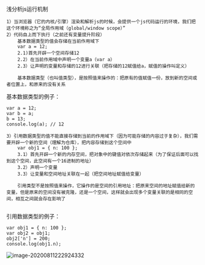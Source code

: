 浅分析js运行机制

```
1）当浏览器（它的内核/引擎）渲染和解析js的时候，会提供一个js代码运行的环境，我们把这个环境称之为“全局作用域（global/window scope）”
2）代码自上而下执行（之前还有变量提升阶段）
	基本数据类型的值会存储在当前作用域下
	var a = 12;
	2.1)首先开辟一个空间存储12
	2.2）在当前作用域中声明一个变量a（var a）
	2.3）让声明的变量和存储的12进行关联（把存储的12赋值给a，赋值的操作叫定义）
	
	基本数据类型（也叫值类型），是按照值来操作的：把原有的值赋值一份，放到新的空间或者位置上，和原来的没有关系
```

基本数据类型的例子：

```
var a = 12;
var b = a;
b = 13;
console.log(a); // 12
```

```
3）引用数据类型的值不能直接存储到当前的作用域下（因为可能存储的内容过于复杂），我们需要开辟一个新的空间（理解为仓库），把内容存储到这个空间中
	var obj1 = { n: 100 };
	3.1）首先开辟一个新的内存空间，把对象中的键值对依次存储起来（为了保证后面可以找到这个空间，此空间有一个16进制的地址）
	3.2）声明一个变量
	3.3）让变量和空间地址关联在一起（把空间地址赋值给变量）
	
	引用类型不是按照值来操作，它操作的是空间的引用地址：把原来空间的地址赋值给新的变量，但是原来的空间没有被克隆，还是一个空间，这样就会出现多个变量关联的是相同的空间，相互之间就会存在影响了
	
```

引用数据类型的例子：

```
var obj1 = { n: 100 };
var obj2 = obj1;
obj2['n'] = 200;
console.log(obj1.n);
```

![image-20200811222924332](C:\Users\asus\AppData\Roaming\Typora\typora-user-images\image-20200811222924332.png)